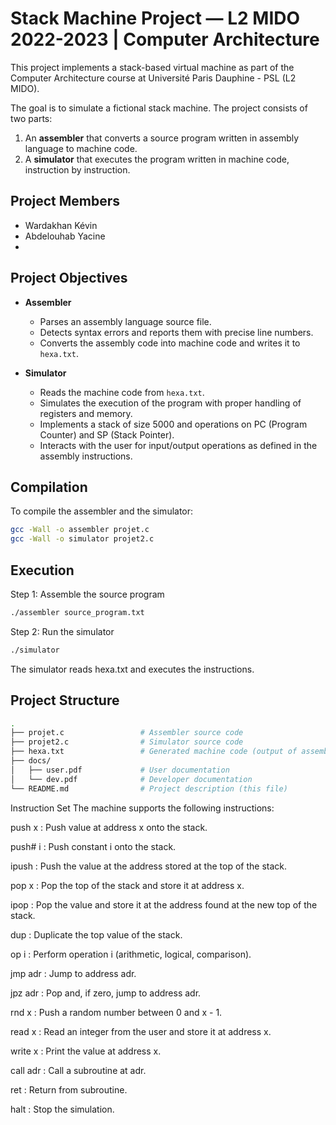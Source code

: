 # Stack Machine Project — L2 MIDO 2022-2023 | Computer Architecture

This project implements a stack-based virtual machine as part of the Computer Architecture course at Université Paris Dauphine - PSL (L2 MIDO).

The goal is to simulate a fictional stack machine. The project consists of two parts:
1. An **assembler** that converts a source program written in assembly language to machine code.
2. A **simulator** that executes the program written in machine code, instruction by instruction.

## Project Members

- Wardakhan Kévin
- Abdelouhab Yacine
- 
## Project Objectives

- **Assembler**
  - Parses an assembly language source file.
  - Detects syntax errors and reports them with precise line numbers.
  - Converts the assembly code into machine code and writes it to `hexa.txt`.

- **Simulator**
  - Reads the machine code from `hexa.txt`.
  - Simulates the execution of the program with proper handling of registers and memory.
  - Implements a stack of size 5000 and operations on PC (Program Counter) and SP (Stack Pointer).
  - Interacts with the user for input/output operations as defined in the assembly instructions.

## Compilation

To compile the assembler and the simulator:

```bash
gcc -Wall -o assembler projet.c
gcc -Wall -o simulator projet2.c
```

## Execution
Step 1: Assemble the source program

```bash
./assembler source_program.txt
```

Step 2: Run the simulator
```bash
./simulator
```
The simulator reads hexa.txt and executes the instructions.

## Project Structure
```bash
.
├── projet.c                 # Assembler source code
├── projet2.c                # Simulator source code
├── hexa.txt                 # Generated machine code (output of assembler)
├── docs/
│   ├── user.pdf             # User documentation 
│   └── dev.pdf              # Developer documentation 
└── README.md                # Project description (this file)
```
Instruction Set
The machine supports the following instructions:

push x : Push value at address x onto the stack.

push# i : Push constant i onto the stack.

ipush : Push the value at the address stored at the top of the stack.

pop x : Pop the top of the stack and store it at address x.

ipop : Pop the value and store it at the address found at the new top of the stack.

dup : Duplicate the top value of the stack.

op i : Perform operation i (arithmetic, logical, comparison).

jmp adr : Jump to address adr.

jpz adr : Pop and, if zero, jump to address adr.

rnd x : Push a random number between 0 and x - 1.

read x : Read an integer from the user and store it at address x.

write x : Print the value at address x.

call adr : Call a subroutine at adr.

ret : Return from subroutine.

halt : Stop the simulation.



